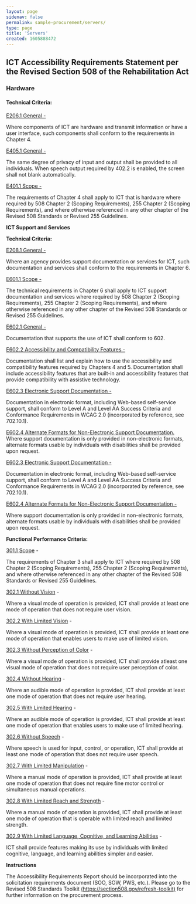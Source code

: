 ```yaml
---
layout: page 
sidenav: false 
permalink: sample-procurement/servers/
type: page
title: 'Servers'
created: 1605888472
---
```


## **ICT Accessibility Requirements Statement per the Revised Section 508 of the Rehabilitation Act**

### **Hardware**

#### **Technical Criteria:**

[E206.1 General -][1]

Where components of ICT are hardware and transmit information or have a user interface, such components shall conform to the requirements in Chapter 4.

[E405.1 General -][2]

The same degree of privacy of input and output shall be provided to all individuals. When speech output required by 402.2 is enabled, the screen shall not blank automatically.

[E401.1 Scope -][3]

The requirements of Chapter 4 shall apply to ICT that is hardware where required by 508 Chapter 2 (Scoping Requirements), 255 Chapter 2 (Scoping Requirements), and where otherwise referenced in any other chapter of the Revised 508 Standards or Revised 255 Guidelines.

**ICT Support and Services**

**Technical Criteria:**

[E208.1 General -][4]

Where an agency provides support documentation or services for ICT, such documentation and services shall conform to the requirements in Chapter 6.

[E601.1 Scope -][4]

The technical requirements in Chapter 6 shall apply to ICT support documentation and services where required by 508 Chapter 2 (Scoping Requirements), 255 Chapter 2 (Scoping Requirements), and where otherwise referenced in any other chapter of the Revised 508 Standards or Revised 255 Guidelines.

[E602.1 General -][5]

Documentation that supports the use of ICT shall conform to 602.

[E602.2 Accessibility and Compatibility Features -][5]

Documentation shall list and explain how to use the accessibility and compatibility features required by Chapters 4 and 5. Documentation shall include accessibility features that are built-in and accessibility features that provide compatibility with assistive technology.

[E602.3 Electronic Support Documentation -][5]

Documentation in electronic format, including Web-based self-service support, shall conform to Level A and Level AA Success Criteria and Conformance Requirements in WCAG 2.0 (incorporated by reference, see 702.10.1).

[E602.4 Alternate Formats for Non-Electronic Support Documentation.][5] Where support documentation is only provided in non-electronic formats, alternate formats usable by individuals with disabilities shall be provided upon request.

[E602.3 Electronic Support Documentation -][6]

Documentation in electronic format, including Web-based self-service support, shall conform to Level A and Level AA Success Criteria and Conformance Requirements in WCAG 2.0 (incorporated by reference, see 702.10.1).

[E602.4 Alternate Formats for Non-Electronic Support Documentation -][6]

Where support documentation is only provided in non-electronic formats, alternate formats usable by individuals with disabilities shall be provided upon request.

**Functional Performance Criteria:**

[301.1 Scope][7] -

The requirements of Chapter 3 shall apply to ICT where required by 508 Chapter 2 (Scoping Requirements), 255 Chapter 2 (Scoping Requirements), and where otherwise referenced in any other chapter of the Revised 508 Standards or Revised 255 Guidelines.

[302.1 Without Vision][8] -

Where a visual mode of operation is provided, ICT shall provide at least one mode of operation that does not require user vision.

[302.2 With Limited Vision][8] -

Where a visual mode of operation is provided, ICT shall provide at least one mode of operation that enables users to make use of limited vision.

[302.3 Without Perception of Color][8] -

Where a visual mode of operation is provided, ICT shall provide atleast one visual mode of operation that does not require user perception of color.

[302.4 Without Hearing][8] -

Where an audible mode of operation is provided, ICT shall provide at least one mode of operation that does not require user hearing.

[302.5 With Limited Hearing][8] -

Where an audible mode of operation is provided, ICT shall provide at least one mode of operation that enables users to make use of limited hearing.

[302.6 Without Speech][8] -

Where speech is used for input, control, or operation, ICT shall provide at least one mode of operation that does not require user speech.

[302.7 With Limited Manipulation][8] -

Where a manual mode of operation is provided, ICT shall provide at least one mode of operation that does not require fine motor control or simultaneous manual operations.

[302.8 With Limited Reach and Strength][8] -

Where a manual mode of operation is provided, ICT shall provide at least one mode of operation that is operable with limited reach and limited strength.

[302.9 With Limited Language, Cognitive, and Learning Abilities][8] -

ICT shall provide features making its use by individuals with limited cognitive, language, and learning abilities simpler and easier.

**Instructions**

The Accessibility Requirements Report should be incorporated into the solicitation requirements document (SOO, SOW, PWS, etc.). Please go to the Revised 508 Standards Toolkit [(https://section508.gov/refresh-toolkit)][9] for further information on the procurement process.

 [1]: /ict-accessibility#e206_1
 [2]: /ict-accessibility#e405_1
 [3]: /ict-accessibility#e401_1
 [4]: /ict-accessibility#e208_1_general
 [5]: /ict-accessibility#e602_1_general
 [6]: /ict-accessibility#e602_3__e602_4
 [7]: /ict-accessibility#e301_1
 [8]: /ict-accessibility#e302_1
 [9]: https://section508.gov/refresh-toolkit